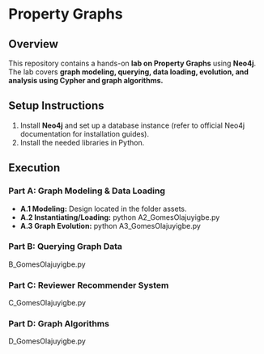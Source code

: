 # Property Graphs

## Overview
This repository contains a hands-on **lab on Property Graphs** using **Neo4j**. The lab covers **graph modeling, querying, data loading, evolution, and analysis using Cypher and graph algorithms.**

## Setup Instructions
1. Install **Neo4j** and set up a database instance (refer to official Neo4j documentation for installation guides).
2. Install the needed libraries in Python.

## Execution
### **Part A: Graph Modeling & Data Loading**
- **A.1 Modeling:** Design located in the folder assets.
- **A.2 Instantiating/Loading:** python A2_GomesOlajuyigbe.py
- **A.3 Graph Evolution:** python A3_GomesOlajuyigbe.py

### **Part B: Querying Graph Data**
B_GomesOlajuyigbe.py

### **Part C: Reviewer Recommender System**
C_GomesOlajuyigbe.py

### **Part D: Graph Algorithms**
D_GomesOlajuyigbe.py

